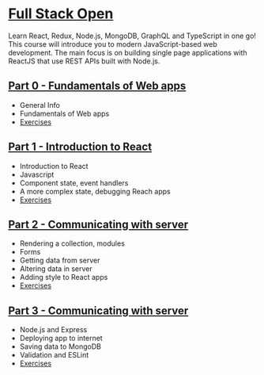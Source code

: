 # [Full Stack Open](https://fullstackopen.com/en/)

Learn React, Redux, Node.js, MongoDB, GraphQL and TypeScript in one go! This course will introduce you to modern JavaScript-based web development. The main focus is on building single page applications with ReactJS that use REST APIs built with Node.js.

## [Part 0 - Fundamentals of Web apps](https://fullstackopen.com/en/part0)

- General Info
- Fundamentals of Web apps
- [Exercises](Part0/README.md)

## [Part 1 - Introduction to React](https://fullstackopen.com/en/part1)

- Introduction to React
- Javascript
- Component state, event handlers
- A more complex state, debugging Reach apps
- [Exercises](Part1/README.md)

## [Part 2 - Communicating with server](https://fullstackopen.com/en/part2)

- Rendering a collection, modules
- Forms
- Getting data from server
- Altering data in server
- Adding style to React apps
- [Exercises](Part2/README.md)

## [Part 3 - Communicating with server](https://fullstackopen.com/en/part3)

- Node.js and Express
- Deploying app to internet
- Saving data to MongoDB
- Validation and ESLint
- [Exercises](Part3/README.md)

